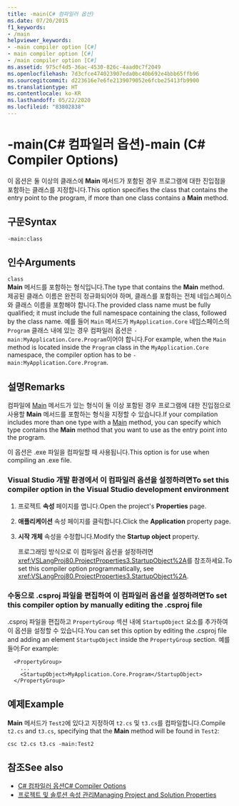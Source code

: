 ```yaml
---
title: -main(C# 컴파일러 옵션)
ms.date: 07/20/2015
f1_keywords:
- /main
helpviewer_keywords:
- -main compiler option [C#]
- main compiler option [C#]
- /main compiler option [C#]
ms.assetid: 975cf4d5-36ac-4530-826c-4aad0c7f2049
ms.openlocfilehash: 7d3cfce474023907eda0bc40b692e4bbb65ffb96
ms.sourcegitcommit: d223616e7e6fe2139079052e6fcbe25413fb9900
ms.translationtype: HT
ms.contentlocale: ko-KR
ms.lasthandoff: 05/22/2020
ms.locfileid: "83802838"
---
```

# <a name="-main-c-compiler-options"></a><span data-ttu-id="52831-102">-main(C# 컴파일러 옵션)</span><span class="sxs-lookup"><span data-stu-id="52831-102">-main (C# Compiler Options)</span></span>
<span data-ttu-id="52831-103">이 옵션은 둘 이상의 클래스에 **Main** 메서드가 포함된 경우 프로그램에 대한 진입점을 포함하는 클래스를 지정합니다.</span><span class="sxs-lookup"><span data-stu-id="52831-103">This option specifies the class that contains the entry point to the program, if more than one class contains a **Main** method.</span></span>  
  
## <a name="syntax"></a><span data-ttu-id="52831-104">구문</span><span class="sxs-lookup"><span data-stu-id="52831-104">Syntax</span></span>  
  
```console  
-main:class  
```  
  
## <a name="arguments"></a><span data-ttu-id="52831-105">인수</span><span class="sxs-lookup"><span data-stu-id="52831-105">Arguments</span></span>  
 `class`  
 <span data-ttu-id="52831-106">**Main** 메서드를 포함하는 형식입니다.</span><span class="sxs-lookup"><span data-stu-id="52831-106">The type that contains the **Main** method.</span></span>  
 <span data-ttu-id="52831-107">제공된 클래스 이름은 완전히 정규화되어야 하며, 클래스를 포함하는 전체 네임스페이스와 클래스 이름을 포함해야 합니다.</span><span class="sxs-lookup"><span data-stu-id="52831-107">The provided class name must be fully qualified; it must include the full namespace containing the class, followed by the class name.</span></span> <span data-ttu-id="52831-108">예를 들어 `Main` 메서드가 `MyApplication.Core` 네임스페이스의 `Program` 클래스 내에 있는 경우 컴파일러 옵션은 `-main:MyApplication.Core.Program`이어야 합니다.</span><span class="sxs-lookup"><span data-stu-id="52831-108">For example, when the `Main` method is located inside the `Program` class in the `MyApplication.Core` namespace, the compiler option has to be `-main:MyApplication.Core.Program`.</span></span>
  
## <a name="remarks"></a><span data-ttu-id="52831-109">설명</span><span class="sxs-lookup"><span data-stu-id="52831-109">Remarks</span></span>  
 <span data-ttu-id="52831-110">컴파일에 [Main](../../programming-guide/main-and-command-args/index.md) 메서드가 있는 형식이 둘 이상 포함된 경우 프로그램에 대한 진입점으로 사용할 **Main** 메서드를 포함하는 형식을 지정할 수 있습니다.</span><span class="sxs-lookup"><span data-stu-id="52831-110">If your compilation includes more than one type with a [Main](../../programming-guide/main-and-command-args/index.md) method, you can specify which type contains the **Main** method that you want to use as the entry point into the program.</span></span>  
  
 <span data-ttu-id="52831-111">이 옵션은 .exe 파일을 컴파일할 때 사용됩니다.</span><span class="sxs-lookup"><span data-stu-id="52831-111">This option is for use when compiling an .exe file.</span></span>  
  
### <a name="to-set-this-compiler-option-in-the-visual-studio-development-environment"></a><span data-ttu-id="52831-112">Visual Studio 개발 환경에서 이 컴파일러 옵션을 설정하려면</span><span class="sxs-lookup"><span data-stu-id="52831-112">To set this compiler option in the Visual Studio development environment</span></span>  
  
1. <span data-ttu-id="52831-113">프로젝트 **속성** 페이지를 엽니다.</span><span class="sxs-lookup"><span data-stu-id="52831-113">Open the project's **Properties** page.</span></span>  
  
2. <span data-ttu-id="52831-114">**애플리케이션** 속성 페이지를 클릭합니다.</span><span class="sxs-lookup"><span data-stu-id="52831-114">Click the **Application** property page.</span></span>  
  
3. <span data-ttu-id="52831-115">**시작 개체** 속성을 수정합니다.</span><span class="sxs-lookup"><span data-stu-id="52831-115">Modify the **Startup object** property.</span></span>  
  
     <span data-ttu-id="52831-116">프로그래밍 방식으로 이 컴파일러 옵션을 설정하려면 <xref:VSLangProj80.ProjectProperties3.StartupObject%2A>를 참조하세요.</span><span class="sxs-lookup"><span data-stu-id="52831-116">To set this compiler option programmatically, see <xref:VSLangProj80.ProjectProperties3.StartupObject%2A>.</span></span>  
  
### <a name="to-set-this-compiler-option-by-manually-editing-the-csproj-file"></a><span data-ttu-id="52831-117">수동으로 .csproj 파일을 편집하여 이 컴파일러 옵션을 설정하려면</span><span class="sxs-lookup"><span data-stu-id="52831-117">To set this compiler option by manually editing the .csproj file</span></span>
  
<span data-ttu-id="52831-118">.csproj 파일을 편집하고 `PropertyGroup` 섹션 내에 `StartupObject` 요소를 추가하여 이 옵션을 설정할 수 있습니다.</span><span class="sxs-lookup"><span data-stu-id="52831-118">You can set this option by editing the .csproj file and adding an element `StartupObject` inside the `PropertyGroup` section.</span></span> <span data-ttu-id="52831-119">예를 들어:</span><span class="sxs-lookup"><span data-stu-id="52831-119">For example:</span></span>

```
  <PropertyGroup>
    ...
    <StartupObject>MyApplication.Core.Program</StartupObject>
  </PropertyGroup>
```

## <a name="example"></a><span data-ttu-id="52831-120">예제</span><span class="sxs-lookup"><span data-stu-id="52831-120">Example</span></span>  
 <span data-ttu-id="52831-121">**Main** 메서드가 `Test2`에 있다고 지정하여 `t2.cs` 및 `t3.cs`를 컴파일합니다.</span><span class="sxs-lookup"><span data-stu-id="52831-121">Compile `t2.cs` and `t3.cs`, specifying that the **Main** method will be found in `Test2`:</span></span>  
  
```console  
csc t2.cs t3.cs -main:Test2  
```  
  
## <a name="see-also"></a><span data-ttu-id="52831-122">참조</span><span class="sxs-lookup"><span data-stu-id="52831-122">See also</span></span>

- [<span data-ttu-id="52831-123">C# 컴파일러 옵션</span><span class="sxs-lookup"><span data-stu-id="52831-123">C# Compiler Options</span></span>](./index.md)
- [<span data-ttu-id="52831-124">프로젝트 및 솔루션 속성 관리</span><span class="sxs-lookup"><span data-stu-id="52831-124">Managing Project and Solution Properties</span></span>](/visualstudio/ide/managing-project-and-solution-properties)
